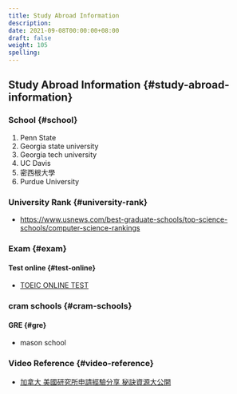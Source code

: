 ```yaml
---
title: Study Abroad Information
description:
date: 2021-09-08T00:00:00+08:00
draft: false
weight: 105
spelling: 
---
```



## Study Abroad Information {#study-abroad-information}

### School {#school}

1. Penn State
2. Georgia state university
3. Georgia tech university
4. UC Davis
5. 密西根大學
6. Purdue University

### University Rank {#university-rank}

- <https://www.usnews.com/best-graduate-schools/top-science-schools/computer-science-rankings>

### Exam {#exam}

#### Test online {#test-online}

- [TOEIC ONLINE TEST](https://toeic24.com/toeic-online-test)

### cram schools {#cram-schools}

#### GRE {#gre}

- mason school

### Video Reference {#video-reference}

- [加拿大 美國研究所申請經驗分享 秘訣資源大公開](https://youtu.be/BtzoHQMWh7)
